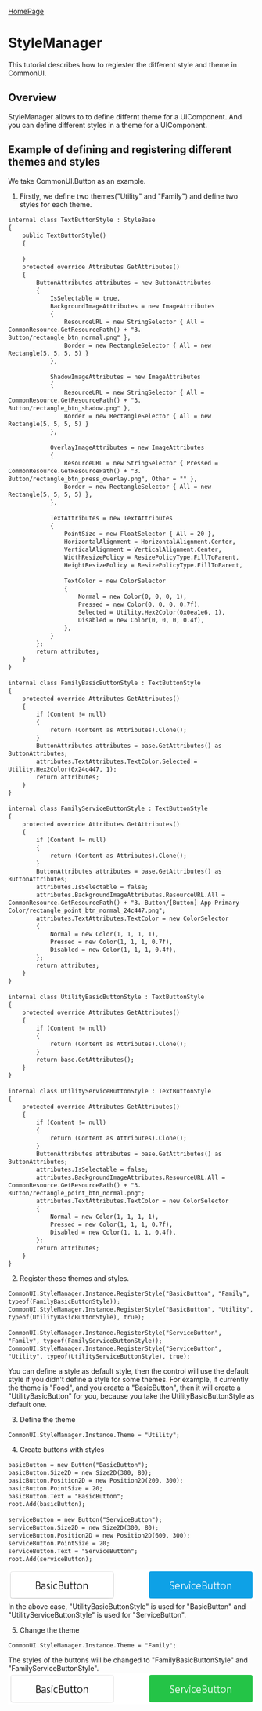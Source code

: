 [HomePage](./Guide.md)<br>

# StyleManager
This tutorial describes how to regiester the different style and theme in CommonUI.

## Overview
StyleManager allows to to define differnt theme for a UIComponent. And you can define different styles in a theme for a UIComponent.

## Example of defining and registering different themes and styles
We take CommonUI.Button as an example.

1. Firstly, we define two themes("Utility" and "Family") and define two styles for each theme.

~~~{.cs}
internal class TextButtonStyle : StyleBase
{
    public TextButtonStyle()
    {

    }
    protected override Attributes GetAttributes()
    {
        ButtonAttributes attributes = new ButtonAttributes
        {
            IsSelectable = true,
            BackgroundImageAttributes = new ImageAttributes
            {
                ResourceURL = new StringSelector { All = CommonResource.GetResourcePath() + "3. Button/rectangle_btn_normal.png" },
                Border = new RectangleSelector { All = new Rectangle(5, 5, 5, 5) }
            },

            ShadowImageAttributes = new ImageAttributes
            {
                ResourceURL = new StringSelector { All = CommonResource.GetResourcePath() + "3. Button/rectangle_btn_shadow.png" },
                Border = new RectangleSelector { All = new Rectangle(5, 5, 5, 5) }
            },

            OverlayImageAttributes = new ImageAttributes
            {
                ResourceURL = new StringSelector { Pressed = CommonResource.GetResourcePath() + "3. Button/rectangle_btn_press_overlay.png", Other = "" },
                Border = new RectangleSelector { All = new Rectangle(5, 5, 5, 5) },
            },

            TextAttributes = new TextAttributes
            {
                PointSize = new FloatSelector { All = 20 },
                HorizontalAlignment = HorizontalAlignment.Center,
                VerticalAlignment = VerticalAlignment.Center,
                WidthResizePolicy = ResizePolicyType.FillToParent,
                HeightResizePolicy = ResizePolicyType.FillToParent,

                TextColor = new ColorSelector
                {
                    Normal = new Color(0, 0, 0, 1),
                    Pressed = new Color(0, 0, 0, 0.7f),
                    Selected = Utility.Hex2Color(0x0ea1e6, 1),
                    Disabled = new Color(0, 0, 0, 0.4f),
                },
            }
        };
        return attributes;
    }
}

internal class FamilyBasicButtonStyle : TextButtonStyle
{
    protected override Attributes GetAttributes()
    {
        if (Content != null)
        {
            return (Content as Attributes).Clone();
        }
        ButtonAttributes attributes = base.GetAttributes() as ButtonAttributes;
        attributes.TextAttributes.TextColor.Selected = Utility.Hex2Color(0x24c447, 1);
        return attributes;
    }
}

internal class FamilyServiceButtonStyle : TextButtonStyle
{
    protected override Attributes GetAttributes()
    {
        if (Content != null)
        {
            return (Content as Attributes).Clone();
        }
        ButtonAttributes attributes = base.GetAttributes() as ButtonAttributes;
        attributes.IsSelectable = false;
        attributes.BackgroundImageAttributes.ResourceURL.All = CommonResource.GetResourcePath() + "3. Button/[Button] App Primary Color/rectangle_point_btn_normal_24c447.png";
        attributes.TextAttributes.TextColor = new ColorSelector
        {
            Normal = new Color(1, 1, 1, 1),
            Pressed = new Color(1, 1, 1, 0.7f),
            Disabled = new Color(1, 1, 1, 0.4f),
        };
        return attributes;
    }
}

internal class UtilityBasicButtonStyle : TextButtonStyle
{
    protected override Attributes GetAttributes()
    {
        if (Content != null)
        {
            return (Content as Attributes).Clone();
        }
        return base.GetAttributes();
    }
}

internal class UtilityServiceButtonStyle : TextButtonStyle
{
    protected override Attributes GetAttributes()
    {
        if (Content != null)
        {
            return (Content as Attributes).Clone();
        }
        ButtonAttributes attributes = base.GetAttributes() as ButtonAttributes;
        attributes.IsSelectable = false;
        attributes.BackgroundImageAttributes.ResourceURL.All = CommonResource.GetResourcePath() + "3. Button/rectangle_point_btn_normal.png";
        attributes.TextAttributes.TextColor = new ColorSelector
        {
            Normal = new Color(1, 1, 1, 1),
            Pressed = new Color(1, 1, 1, 0.7f),
            Disabled = new Color(1, 1, 1, 0.4f),
        };
        return attributes;
    }
}
~~~

2. Register these themes and styles.
~~~{.cs}
CommonUI.StyleManager.Instance.RegisterStyle("BasicButton", "Family", typeof(FamilyBasicButtonStyle));
CommonUI.StyleManager.Instance.RegisterStyle("BasicButton", "Utility", typeof(UtilityBasicButtonStyle), true);

CommonUI.StyleManager.Instance.RegisterStyle("ServiceButton", "Family", typeof(FamilyServiceButtonStyle));
CommonUI.StyleManager.Instance.RegisterStyle("ServiceButton", "Utility", typeof(UtilityServiceButtonStyle), true);
~~~

You can define a style as default style, then the control will use the default style if you didn't define a style for some themes.
For example, if currently the theme is "Food", and you create a "BasicButton", then it will create a "UtilityBasicButton" for you, because you take the UtilityBasicButtonStyle as default one.

3. Define the theme

~~~{.cs}
CommonUI.StyleManager.Instance.Theme = "Utility";
~~~

4. Create buttons with styles
~~~{.cs}
basicButton = new Button("BasicButton");
basicButton.Size2D = new Size2D(300, 80);
basicButton.Position2D = new Position2D(200, 300);
basicButton.PointSize = 20;
basicButton.Text = "BasicButton";
root.Add(basicButton);

serviceButton = new Button("ServiceButton");
serviceButton.Size2D = new Size2D(300, 80);
serviceButton.Position2D = new Position2D(600, 300);
serviceButton.PointSize = 20;
serviceButton.Text = "ServiceButton";
root.Add(serviceButton);
~~~

![UtilityTheme](../../assets/images/components/stylemanager_utility.PNG)  
In the above case, "UtilityBasicButtonStyle" is used for "BasicButton" and "UtilityServiceButtonStyle" is used for "ServiceButton".  

5. Change the theme

~~~{.cs}
CommonUI.StyleManager.Instance.Theme = "Family";
~~~
The styles of the buttons will be changed to "FamilyBasicButtonStyle" and "FamilyServiceButtonStyle".  
![FamilyTheme](../../assets/images/components/stylemanager_family.PNG)
